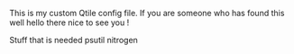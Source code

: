 This is my custom Qtile config file. If you are someone who has found this well hello there nice to see you !

Stuff that is needed 
psutil
nitrogen
